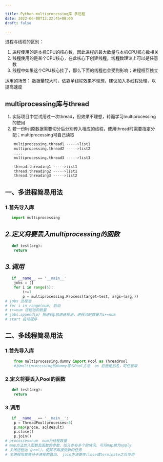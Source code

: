 ```yaml
---

title: Python multiprocessing库 多进程
date: 2022-06-08T12:22:45+08:00
draft: false

---
```


进程与线程的区别：
1. 进程使用的是本机CPU的核心数，因此进程的最大数量与本机CPU核心数相关
2. 线程使用的是某个CPU核心，在此核心下创建线程，线程数理论上可以是任意数
3. 线程中如果这个CPU核心挂了，那么下面的线程也会受到影响；进程相互独立

运用的场景：
数据量较大时，依靠单线程效果不理想，建议加入多线程处理，以提高速度

## **multiprocessing库与thread**
1. 实际项目中尝试用过一次thread，但效果不理想，转而学习multiprocessing的使用
2. 若一份list原数据需要切分后分别传入相应的线程，使用thread时需要指定分配；multiprocessing可自己读取
```python
    multiprocessing.thread1 ----->list1
    multiprocessing.thread2 ----->list2
    ....
    multiprocessing.thread3 ----->list3

    thread.threading1 ----->list1
    thread.threading2 ----->list1
    thread.threading3 ----->list2
```
## **一、多进程简易用法**
### **1.首先导入库**
```python
​	import multiprocessing
```
## ***2.定义将要丢入multiprocessing的函数***
```python
   def test(arg):
    return
```
## ***3.调用***
```python
   if __name__ == '__main__'
    jobs = []
    for i in range(5):
        i+=1
        p = multiprocessing.Process(target=test, args=(arg,))
# jobs 进程池
# for i in range(num) 启动
# i+=num 进程池的数量
# jobs.append(p) 把进程p放进进程池，进程池的数量为i+=num
# start 启动程序
```

## **二、多线程简易用法**
### **1.首先导入库**
```python
    from multiprocessing.dummy import Pool as ThreadPool
    #从multiprocessing的dummy导入Pool方法  as 后面是别名，可任意取
```
### **2.定义将要丢入Pool的函数**
```python
   def test(arg):
    return
```

### **3.调用**
```python
   if __name__ == '__main__':
    p = ThreadPool(processes=5)
    p.map(proce, sqlResult)
    p.close()
    p.join()
# processes=num  num为线程数量
# map方法放入函数及函数的参数，如入参有多个的情况。可将map换为apply
# 关闭进程池（pool），使其不再接受新的任务
# 主进程阻塞等待子进程的退出， join方法要在close或terminate之后使用